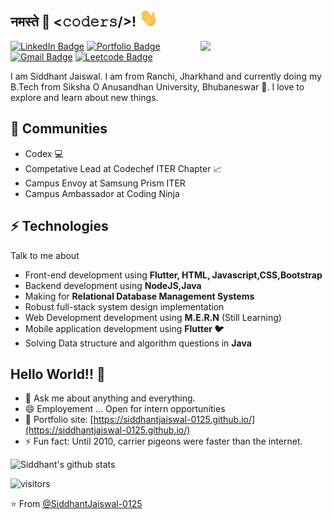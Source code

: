 <h2> नमस्ते 🙏 <𝚌𝚘𝚍𝚎𝚛𝚜/>! <img src="https://raw.githubusercontent.com/ABSphreak/ABSphreak/master/gifs/Hi.gif" width="30px"></h2>

<img align='right' src='https://user-images.githubusercontent.com/5713670/87202985-820dcb80-c2b6-11ea-9f56-7ec461c497c3.gif' width='200"'>

[![LinkedIn Badge](https://img.shields.io/badge/LinkedIn-Siddhant%20Jaiswal-blue)](https://www.linkedin.com/in/siddhantjaiswal363/) [![Portfolio Badge](https://img.shields.io/badge/Portfolio-Siddhant%20Jaiswal-brightgreen)](https://siddhantjaiswal-0125.github.io/) 
[![Gmail Badge](https://img.shields.io/badge/Gmail-siddhantjaiswal363-red)](mailto:siddhantjaiswal363@gmail.com)
[![Leetcode Badge](https://img.shields.io/badge/LeetCode-Siddhant-yellow)](https://leetcode.com/SiddhantJaiswal363/)



I am Siddhant Jaiswal. I am from Ranchi, Jharkhand and currently doing my B.Tech from Siksha O Anusandhan  University, Bhubaneswar 🏫. I love to explore and learn about new things.
## 👯 Communities
* Codex 💻
* Competative Lead at Codechef ITER Chapter 📈
* Campus Envoy at Samsung Prism ITER
* Campus Ambassador at Coding Ninja 

## ⚡ Technologies
Talk to me about
- Front-end development using **Flutter, HTML, Javascript,CSS,Bootstrap**
- Backend development using **NodeJS,Java**
- Making for **Relational Database Management Systems**
- Robust full-stack system design implementation
- Web Development development using **M.E.R.N** (Still Learning)
- Mobile application development using **Flutter 🐦**
- Solving Data structure and algorithm questions in **Java**
## Hello World!! 🤔
- 💬 Ask me about anything and everything.
- 😄 Employement ... Open for intern opportunities
- 🎯 Portfolio site: [https://siddhantjaiswal-0125.github.io/](https://siddhantjaiswal-0125.github.io/)
- ⚡ Fun fact: Until 2010, carrier pigeons were faster than the internet.

![Siddhant's github stats](https://github-readme-stats.vercel.app/api?username=SiddhantJaiswal-0125&&show_icons=true&title_color=ffffff&icon_color=bb2acf&text_color=daf7dc&bg_color=151515)

![visitors](https://visitor-badge.glitch.me/badge?page_id=SiddhantJaiswal-0125.SiddhantJaiswal-0125)

⭐️ From [@SiddhantJaiswal-0125](https://github.com/SiddhantJaiswal-0125)
